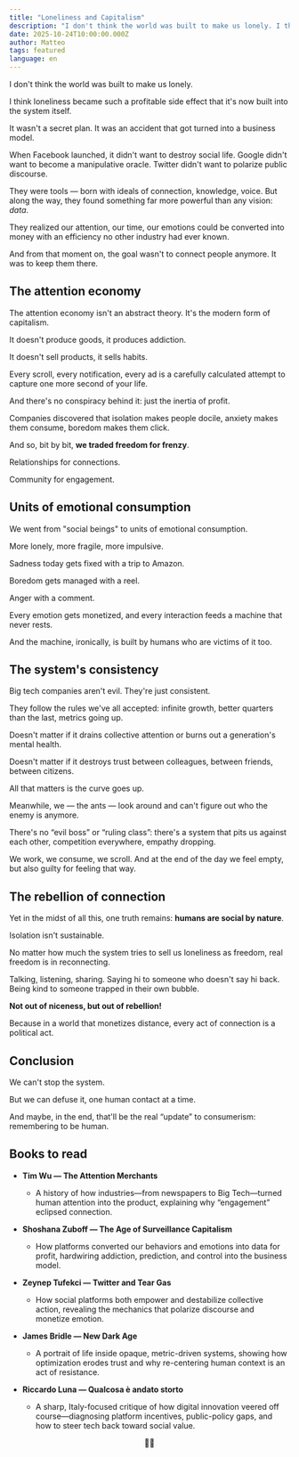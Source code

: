 ```yaml
---
title: "Loneliness and Capitalism"
description: "I don't think the world was built to make us lonely. I think loneliness became such a profitable side effect that it's now built into the system itself."
date: 2025-10-24T10:00:00.000Z
author: Matteo
tags: featured
language: en
---
```


I don't think the world was built to make us lonely.

I think loneliness became such a profitable side effect that it's now built into the system itself.

It wasn't a secret plan. It was an accident that got turned into a business model.

When Facebook launched, it didn't want to destroy social life. Google didn't want to become a manipulative oracle. Twitter didn't want to polarize public discourse.

They were tools — born with ideals of connection, knowledge, voice. But along the way, they found something far more powerful than any vision: _data_.

They realized our attention, our time, our emotions could be converted into money with an efficiency no other industry had ever known.

And from that moment on, the goal wasn't to connect people anymore. It was to keep them there.

## The attention economy

The attention economy isn't an abstract theory. It's the modern form of capitalism.

It doesn't produce goods, it produces addiction.

It doesn't sell products, it sells habits.

Every scroll, every notification, every ad is a carefully calculated attempt to capture one more second of your life.

And there's no conspiracy behind it: just the inertia of profit.

Companies discovered that isolation makes people docile, anxiety makes them consume, boredom makes them click.

And so, bit by bit, __we traded freedom for frenzy__.

Relationships for connections.

Community for engagement.

## Units of emotional consumption

We went from "social beings" to units of emotional consumption.

More lonely, more fragile, more impulsive.

Sadness today gets fixed with a trip to Amazon.

Boredom gets managed with a reel.

Anger with a comment.

Every emotion gets monetized, and every interaction feeds a machine that never rests.

And the machine, ironically, is built by humans who are victims of it too.

## The system's consistency

Big tech companies aren't evil. They're just consistent.

They follow the rules we've all accepted: infinite growth, better quarters than the last, metrics going up.

Doesn't matter if it drains collective attention or burns out a generation's mental health.

Doesn't matter if it destroys trust between colleagues, between friends, between citizens.

All that matters is the curve goes up.

Meanwhile, we — the ants — look around and can't figure out who the enemy is anymore.

There's no “evil boss” or “ruling class”: there's a system that pits us against each other, competition everywhere, empathy dropping.

We work, we consume, we scroll. And at the end of the day we feel empty, but also guilty for feeling that way.

## The rebellion of connection

Yet in the midst of all this, one truth remains: __humans are social by nature__.

Isolation isn't sustainable.

No matter how much the system tries to sell us loneliness as freedom, real freedom is in reconnecting.

Talking, listening, sharing. Saying hi to someone who doesn't say hi back. Being kind to someone trapped in their own bubble.

__Not out of niceness, but out of rebellion!__

Because in a world that monetizes distance, every act of connection is a political act.

## Conclusion

We can't stop the system.

But we can defuse it, one human contact at a time.

And maybe, in the end, that'll be the real “update” to consumerism: remembering to be human.

## Books to read

- **Tim Wu — The Attention Merchants**
  - A history of how industries—from newspapers to Big Tech—turned human attention into the product, explaining why “engagement” eclipsed connection.

- **Shoshana Zuboff — The Age of Surveillance Capitalism**
  - How platforms converted our behaviors and emotions into data for profit, hardwiring addiction, prediction, and control into the business model.

- **Zeynep Tufekci — Twitter and Tear Gas**
  - How social platforms both empower and destabilize collective action, revealing the mechanics that polarize discourse and monetize emotion.

- **James Bridle — New Dark Age**
  - A portrait of life inside opaque, metric-driven systems, showing how optimization erodes trust and why re-centering human context is an act of resistance.

- **Riccardo Luna — Qualcosa è andato storto**
  - A sharp, Italy-focused critique of how digital innovation veered off course—diagnosing platform incentives, public-policy gaps, and how to steer tech back toward social value.

<div align="center">✌🏼</div>

